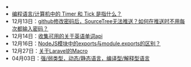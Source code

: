 - 
- [编程语言/计算机中的 Timer 和 Tick 是指什么？]()
- 12月13日：[github修改密码后，SourceTree无法推送？如何在推送时不用每次都输入密码？](./工程开发/问题总结/2018/12-13.md)
- 12月14日：[收集可用的关于英语单词api](./工程开发/问题总结/2018/12-14.md)
- 12月16日：[NodeJS模块中的exports与module.exports的区别？](./工程开发/问题总结/2018/12-16.md)
- 12月27日：[关于Laravel的Macro](./工程开发/问题总结/2018/12-16.md)
- 04月03日：[强/弱类型，动态/静态语言，编译型/解释型语言](./工程开发/问题总结/2018/04-03.md)


